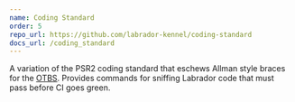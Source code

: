 ```yaml
---
name: Coding Standard
order: 5
repo_url: https://github.com/labrador-kennel/coding-standard
docs_url: /coding_standard
---
```

A variation of the PSR2 coding standard that eschews Allman style braces for the 
<a href="https://en.wikipedia.org/wiki/Indentation_style#Variant:_1TBS_(OTBS)">OTBS</a>. Provides commands for 
sniffing Labrador code that must pass before CI goes green.
